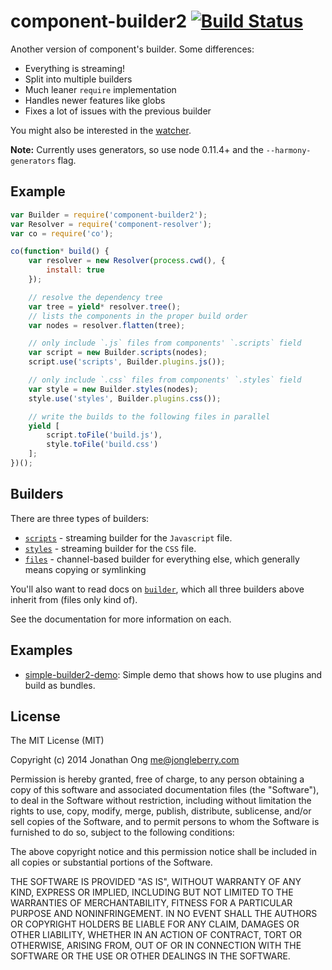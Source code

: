 # component-builder2 [![Build Status](https://travis-ci.org/component/builder2.js.png)](https://travis-ci.org/component/builder2.js)

Another version of component's builder. Some differences:

- Everything is streaming!
- Split into multiple builders
- Much leaner `require` implementation
- Handles newer features like globs
- Fixes a lot of issues with the previous builder

You might also be interested in the [watcher](https://github.com/component/watcher.js).

**Note:** Currently uses generators, so use node 0.11.4+ and the `--harmony-generators` flag.

## Example

```js
var Builder = require('component-builder2');
var Resolver = require('component-resolver');
var co = require('co');

co(function* build() {
    var resolver = new Resolver(process.cwd(), {
        install: true
    });

    // resolve the dependency tree
    var tree = yield* resolver.tree();
    // lists the components in the proper build order
    var nodes = resolver.flatten(tree);

    // only include `.js` files from components' `.scripts` field
    var script = new Builder.scripts(nodes);
    script.use('scripts', Builder.plugins.js());

    // only include `.css` files from components' `.styles` field
    var style = new Builder.styles(nodes);
    style.use('styles', Builder.plugins.css());

    // write the builds to the following files in parallel
    yield [
        script.toFile('build.js'),
        style.toFile('build.css')
    ];
})();
```

## Builders

There are three types of builders:

- [`scripts`](https://github.com/component/builder2.js/blob/master/docs/scripts.md) - streaming builder for the `Javascript` file.
- [`styles`](https://github.com/component/builder2.js/blob/master/docs/styles.md) - streaming builder for the `CSS` file.
- [`files`](https://github.com/component/builder2.js/blob/master/docs/files.md) - channel-based builder for everything else, which generally means copying or symlinking

You'll also want to read docs on [`builder`](https://github.com/component/builder2.js/blob/master/docs/builders.md), which all three builders above inherit from (files only kind of).

See the documentation for more information on each.

## Examples

- [simple-builder2-demo](http://github.com/mnmly/simple-builder2-demo): Simple demo that shows how to use plugins and build as bundles.

## License

The MIT License (MIT)

Copyright (c) 2014 Jonathan Ong me@jongleberry.com

Permission is hereby granted, free of charge, to any person obtaining a copy
of this software and associated documentation files (the "Software"), to deal
in the Software without restriction, including without limitation the rights
to use, copy, modify, merge, publish, distribute, sublicense, and/or sell
copies of the Software, and to permit persons to whom the Software is
furnished to do so, subject to the following conditions:

The above copyright notice and this permission notice shall be included in
all copies or substantial portions of the Software.

THE SOFTWARE IS PROVIDED "AS IS", WITHOUT WARRANTY OF ANY KIND, EXPRESS OR
IMPLIED, INCLUDING BUT NOT LIMITED TO THE WARRANTIES OF MERCHANTABILITY,
FITNESS FOR A PARTICULAR PURPOSE AND NONINFRINGEMENT. IN NO EVENT SHALL THE
AUTHORS OR COPYRIGHT HOLDERS BE LIABLE FOR ANY CLAIM, DAMAGES OR OTHER
LIABILITY, WHETHER IN AN ACTION OF CONTRACT, TORT OR OTHERWISE, ARISING FROM,
OUT OF OR IN CONNECTION WITH THE SOFTWARE OR THE USE OR OTHER DEALINGS IN
THE SOFTWARE.
